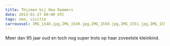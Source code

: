 ```yaml
---
title: Thijmen bij Oma Dammers
date: 2013-01-27 00:00 UTC
tags: oma, visitie
carroussel: IMG_1548.jpg,IMG_1549.jpg,IMG_1550.jpg,IMG_1551.jpg,IMG_1552.JPG,IMG_1553.jpg,IMG_1554.jpg
---
```

Meer dan 95 jaar oud en toch nog super trots op haar zoveelste kleinkind. 

